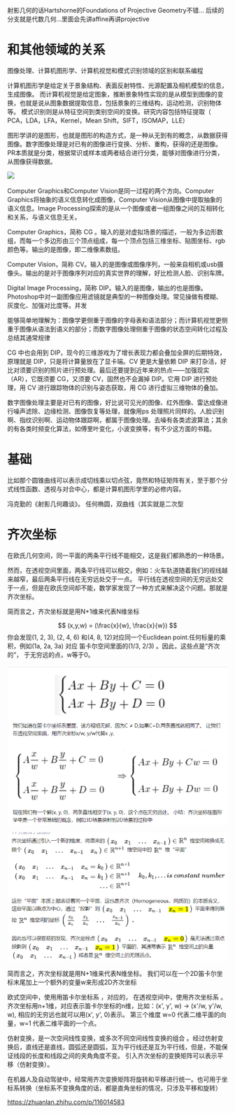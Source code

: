射影几何的话Hartshorne的Foundations of Projective Geometry不错…
后续的分支就是代数几何…里面会先讲affine再讲projective 

# 和其他领域的关系
图像处理、计算机图形学、计算机视觉和模式识别领域的区别和联系编程

计算机图形学是给定关于景象结构、表面反射特性、光源配置及相机模型的信息，生成图像。 而计算机视觉是给定图象，推断景象特性实现的是从模型到图像的变换，也就是说从图象数据提取信息，包括景象的三维结构，运动检测，识别物体等。 模式识别则是从特征空间到类别空间的变换。研究内容包括特征提取（ PCA，LDA，LFA，Kernel，Mean Shift，SIFT，ISOMAP，LLE）

图形学讲的是图形，也就是图形的构造方式，是一种从无到有的概念，从数据获得图像。数字图像处理是对已有的图像进行变换、分析、重构，获得的还是图像。PR本质就是分类，根据常识或样本或两者结合进行分类，能够对图像进行分类，从图像获得数据。


![](pic/2021-06-28-21-16-03.png)


Computer Graphics和Computer Vision是同一过程的两个方向。Computer Graphics将抽象的语义信息转化成图像，Computer Vision从图像中提取抽象的语义信息。Image Processing探索的是从一个图像或者一组图像之间的互相转化和关系，与语义信息无关。

Computer Graphics，简称 CG 。输入的是对虚拟场景的描述，一般为多边形数组，而每一个多边形由三个顶点组成，每一个顶点包括三维坐标、贴图坐标、rgb颜色等。输出的是图像，即二维像素数组。
        
Computer Vision，简称 CV。输入的是图像或图像序列，一般来自相机或usb摄像头。输出的是对于图像序列对应的真实世界的理解，好比检测人脸、识别车牌。

Digital Image Processing，简称 DIP。输入的是图像，输出的也是图像。Photoshop中对一副图像应用滤镜就是典型的一种图像处理。常见操做有模糊、灰度化、加强对比度等。并发

能够简单地理解为：图像学更侧重于图像的字母表和语法部分；而计算机视觉更侧重于图像从语法到语义的部分；而数字图像处理侧重于图像的状态空间转化过程及总结其通常规律

CG 中也会用到 DIP，现今的三维游戏为了增长表现力都会叠加全屏的后期特效，原理就是 DIP，只是将计算量放在了显卡端。CV 更是大量依赖 DIP 来打杂活，好比对须要识别的照片进行预处理。最后还要提到近年来的热点——加强现实（AR），它既须要 CG，又须要 CV，固然也不会漏掉 DIP。它用 DIP 进行预处理，用 CV 进行跟踪物体的识别与姿态获取，用 CG 进行虚拟三维物体的叠加。

  数字图像处理主要是对已有的图像，好比说可见光的图像、红外图像、雷达成像进行噪声滤除、边缘检测、图像恢复等处理，就像用ps 处理照片同样的。人脸识别啊、指纹识别啊、运动物体跟踪啊，都属于图像处理。去噪有各类滤波算法；其余的有各类时频变化算法，如傅里叶变化，小波变换等，有不少这方面的书籍。


# 基础

比如那个圆锥曲线可以表示成切线乘以切点弦，竟然和特征矩阵有关，至于那个分式线性函数、透视与对合中心，都是计算机图形学里的必修内容。

冯克勤的《射影几何趣谈》。
任何椭圆，双曲线（其实就是二次型

# 齐次坐标

在欧氏几何空间，同一平面的两条平行线不能相交，这是我们都熟悉的一种场景。

然而，在透视空间里面，两条平行线可以相交，例如：火车轨道随着我们的视线越来越窄，最后两条平行线在无穷远处交于一点。
平行线在透视空间的无穷远处交于一点，但是在欧氏空间却不能，数学家发现了一种方式来解决这个问题。那就是齐次坐标。

简而言之，齐次坐标就是用N+1维来代表N维坐标

$$ (x,y,w) = (\frac{x}{w}, \frac{x}{w})  $$
你会发现(1, 2, 3), (2, 4, 6) 和(4, 8, 12)对应同一个Euclidean point.任何标量的乘积，例如(1a, 2a, 3a) 对应 笛卡尔空间里面的(1/3, 2/3) 。因此，这些点是“齐次的”， 于无穷远的点，w等于0。

![](pic/2021-07-13-10-01-46.png)


![](pic/2021-07-13-08-10-46.png)


简而言之，齐次坐标就是用N+1维来代表N维坐标。
我们可以在一个2D笛卡尔坐标末尾加上一个额外的变量w来形成2D齐次坐标


欧式空间中，使用用笛卡尔坐标系 ，对应的， 在透视空间中，使用齐次坐标系 。
齐次坐标用n+1维，对应表示笛卡尔坐标的n维，比如：(x', y', w) -> (x'/w, y'/w, w), 相应的无穷远也就可以用(x', y', 0)表示。
第三个维度 w=0 代表二维平面的向量，w=1 代表二维平面的一个点。


仿射变换，是一次空间线性变换，或多次不同空间线性变换的组合 。经过仿射变换后，直线还是直线，圆弧还是圆弧，互为平行线还是互为平行线，但是，不能保证线段的长度和线段之间的夹角角度不变。
引入齐次坐标的变换矩阵可以表示平移（仿射变换）。

在机器人及自动驾驶中，经常用齐次变换矩阵将旋转和平移进行统一。也可用于坐标系转换（坐标系不变换角度的话，都是直角坐标的情况，只涉及平移和旋转）

https://zhuanlan.zhihu.com/p/116014583

